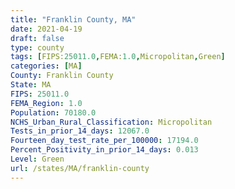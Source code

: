 ```yaml
---
title: "Franklin County, MA"
date: 2021-04-19
draft: false
type: county
tags: [FIPS:25011.0,FEMA:1.0,Micropolitan,Green]
categories: [MA]
County: Franklin County
State: MA
FIPS: 25011.0
FEMA_Region: 1.0
Population: 70180.0
NCHS_Urban_Rural_Classification: Micropolitan
Tests_in_prior_14_days: 12067.0
Fourteen_day_test_rate_per_100000: 17194.0
Percent_Positivity_in_prior_14_days: 0.013
Level: Green
url: /states/MA/franklin-county
---
```




